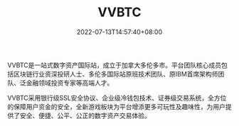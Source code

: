 ﻿---
weight: 
title: "VVBTC"
description: "VVBTC是全球首家开放式数字资产国际站，成立于加拿大多伦多市。"
date: 2022-07-13T14:57:40+08:00
lastmod: 2022-07-13T14:57:40+08:00
draft: false
authors: ["Simon"]
featuredImage: "vvbtc.webp"
link: "https://www.vvbtc.com"
tags: ["交易所","VVBTC"]
categories: ["navigation"]
navigation: ["交易所"]
lightgallery: true
toc: true
pinned: false
recommend: false
recommend1: false
---
VVBTC是一站式数字资产国际站，成立于加拿大多伦多市。平台团队核心成员包括区块链行业资深投研人士、多伦多国际站原班技术团队、原IBM首席架构师团队、泛金融领域投资专家等高端人才。

VVBTC采用银行级SSL安全协议、企业级冷钱包技术、证券级交易系统，全方位的保障用户资金的安全，全新游戏板块为平台增添更多可玩性及趣味性，为用户提供了安全、便捷、公平、公正的数字资产交易体验。